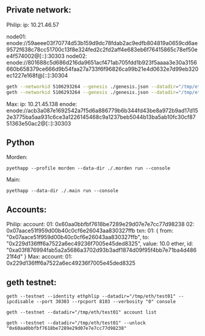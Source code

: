 Private network:
---

Philip:
    ip: 10.21.46.57

node01: enode://59aeee03f70774d53b159d9dc78fdab2ac9edfb804819a0659cd6ae9572f638c78cc51700c13f8e324fed2c2fd2aff4e683eb6f76415865c78ef50ee4f574002@[::]:30303
node02: enode://801688c5d686d216da9651acf471ab705fdd1b923f5aaaa3e30a3156660b658379ce666d9b54faa27a733f6f96826ca99b21e4d0632e7d99eb320ec1227e168f@[::]:30304
```bash
geth --networkid 5106293264 --genesis ./genesis.json --datadir="/tmp/eth/01" --nodiscover --ipcdisable --port 30303 --rpcport 8103 console
geth --networkid 5106293264 --genesis ./genesis.json --datadir="/tmp/eth/02" --nodiscover --ipcdisable --port 30304 --rpcport 8104 console
```

Max:
    ip: 10.21.45.138
    enode: enode://acb3a087e1692542a7f5d6a886779b6b344fd43be8a972b9ad17d152e3775ba5aa931c6ce3a1226145468c9a1237beb5044b13ba5ab10fc30cf8751363e50ac2@[::]:30303

Python
---

Morden:

`pyethapp --profile morden --data-dir ./.morden run --console`

Main:

`pyethapp --data-dir ./.main run --console`

Accounts:
---

Philip:
    account:
        01: 0x60aa0bbfbf7618be7289e29d07e7e7cc77d98238
        02: 0x07aace51f959d00b40c0cf6e26043aa830327ffb
    txn:
        01: {
            from: "0x07aace51f959d00b40c0cf6e26043aa830327ffb",
            to: "0x229d136fff6a7522a6ec49236f7005e45ded8325",
            value: 10.0 ether,
            id: "0xa03f876994fab5a2a5686a3702d93b3adf1874d09f95f4bb7e71ba4d48621f4d"
        }
Max:
    account:
        01: 0x229d136fff6a7522a6ec49236f7005e45ded8325


geth testnet:
---

```
geth --testnet --identity ethphlip --datadir="/tmp/eth/test01" --ipcdisable --port 30303 --rpcport 8103 --verbosity "0" console

geth --testnet --datadir="/tmp/eth/test01" account list

geth --testnet --datadir="/tmp/eth/test01" --unlock "0x60aa0bbfbf7618be7289e29d07e7e7cc77d98238"
```
